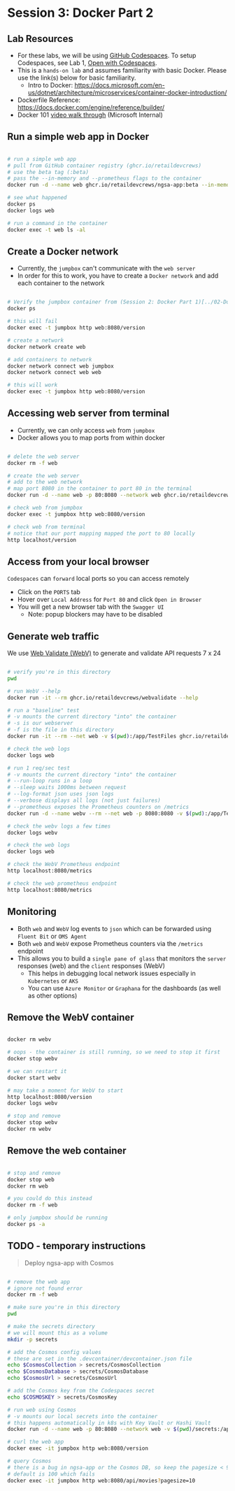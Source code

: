 # Session 3: Docker Part 2

## Lab Resources

- For these labs, we will be using [GitHub Codespaces](https://github.com/features/codespaces). To setup Codespaces, see Lab 1, [Open with Codespaces](../01-Setup-Codespaces/README.md#open-with-codespaces).
- This is a `hands-on lab` and assumes familiarity with basic Docker. Please use the link(s) below for basic familiarity.
  - Intro to Docker: <https://docs.microsoft.com/en-us/dotnet/architecture/microservices/container-docker-introduction/>
- Dockerfile Reference: <https://docs.docker.com/engine/reference/builder/>
- Docker 101 [video walk through](https://msit.microsoftstream.com/video/7115a4ff-0400-85a8-5a90-f1eb80993e79?channelId=533aa1ff-0400-85a8-6076-f1eb81fb8468) (Microsoft Internal)

## Run a simple web app in Docker

```bash

# run a simple web app
# pull from GitHub container registry (ghcr.io/retaildevcrews)
# use the beta tag (:beta)
# pass the --in-memory and --prometheus flags to the container
docker run -d --name web ghcr.io/retaildevcrews/ngsa-app:beta --in-memory --prometheus

# see what happened
docker ps
docker logs web

# run a command in the container
docker exec -t web ls -al

```

## Create a Docker network

- Currently, the `jumpbox` can't communicate with the `web server`
- In order for this to work, you have to create a `Docker network` and add each container to the network

```bash

# Verify the jumpbox container from (Session 2: Docker Part 1)[../02-Docker-Part-1/README.md] is running
docker ps

# this will fail
docker exec -t jumpbox http web:8080/version

# create a network
docker network create web

# add containers to network
docker network connect web jumpbox
docker network connect web web

# this will work
docker exec -t jumpbox http web:8080/version

```

## Accessing web server from terminal

- Currently, we can only access `web` from `jumpbox`
- Docker allows you to map ports from within docker

```bash

# delete the web server
docker rm -f web

# create the web server
# add to the web network
# map port 8080 in the container to port 80 in the terminal
docker run -d --name web -p 80:8080 --network web ghcr.io/retaildevcrews/ngsa-app:beta --in-memory --prometheus

# check web from jumpbox
docker exec -t jumpbox http web:8080/version

# check web from terminal
# notice that our port mapping mapped the port to 80 locally
http localhost/version

```

## Access from your local browser

`Codespaces` can `forward` local ports so you can access remotely

- Click on the `PORTS` tab
- Hover over `Local Address` for `Port 80` and click `Open in Browser`
- You will get a new browser tab with the `Swagger UI`
  - Note: popup blockers may have to be disabled

## Generate web traffic

We use [Web Validate (WebV)](https://github.com/microsoft/webvalidate) to generate and validate API requests 7 x 24

```bash

# verify you're in this directory
pwd

# run WebV --help
docker run -it --rm ghcr.io/retaildevcrews/webvalidate --help

# run a "baseline" test
# -v mounts the current directory "into" the container
# -s is our webserver
# -f is the file in this directory
docker run -it --rm --net web -v $(pwd):/app/TestFiles ghcr.io/retaildevcrews/webvalidate -s http://web:8080 -f baseline.json

# check the web logs
docker logs web

# run 1 req/sec test
# -v mounts the current directory "into" the container
# --run-loop runs in a loop
# --sleep waits 1000ms between request
# --log-format json uses json logs
# --verbose displays all logs (not just failures)
# --prometheus exposes the Prometheus counters on /metrics
docker run -d --name webv --rm --net web -p 8080:8080 -v $(pwd):/app/TestFiles ghcr.io/retaildevcrews/webvalidate -s http://web:8080 -f baseline.json --run-loop --sleep 1000 --log-format json --verbose --prometheus

# check the webv logs a few times
docker logs webv

# check the web logs
docker logs web

# check the WebV Prometheus endpoint
http localhost:8080/metrics

# check the web prometheus endpoint
http localhost:8080/metrics

```

## Monitoring

- Both `web` and `WebV` log events to `json` which can be forwarded using `Fluent Bit` or `OMS Agent`
- Both `web` and `WebV` expose Prometheus counters via the `/metrics` endpoint
- This allows you to build a `single pane of glass` that monitors the `server` responses (web) and the `client` responses (WebV)
  - This helps in debugging local network issues especially in `Kubernetes` or `AKS`
  - You can use `Azure Monitor` or `Graphana` for the dashboards (as well as other options)

## Remove the WebV container

```bash

docker rm webv

# oops - the container is still running, so we need to stop it first
docker stop webv

# we can restart it
docker start webv

# may take a moment for WebV to start
http localhost:8080/version
docker logs webv

# stop and remove
docker stop webv
docker rm webv

```

## Remove the web container

```bash

# stop and remove
docker stop web
docker rm web

# you could do this instead
docker rm -f web

# only jumpbox should be running
docker ps -a

```

## TODO - temporary instructions

> Deploy ngsa-app with Cosmos

```bash

# remove the web app
# ignore not found error
docker rm -f web

# make sure you're in this directory
pwd

# make the secrets directory
# we will mount this as a volume
mkdir -p secrets

# add the Cosmos config values
# these are set in the .devcontainer/devcontainer.json file
echo $CosmosCollection > secrets/CosmosCollection
echo $CosmosDatabase > secrets/CosmosDatabase
echo $CosmosUrl > secrets/CosmosUrl

# add the Cosmos key from the Codespaces secret
echo $COSMOSKEY > secrets/CosmosKey

# run web using Cosmos
# -v mounts our local secrets into the container
# this happens automatically in k8s with Key Vault or Hashi Vault
docker run -d --name web -p 80:8080 --network web -v $(pwd)/secrets:/app/secrets ghcr.io/retaildevcrews/ngsa-app:beta --prometheus --no-cache

# curl the web app
docker exec -it jumpbox http web:8080/version

# query Cosmos
# there is a bug in ngsa-app or the Cosmos DB, so keep the pagesize < 90 or > 105 for now
# default is 100 which fails
docker exec -it jumpbox http web:8080/api/movies?pagesize=10

```
